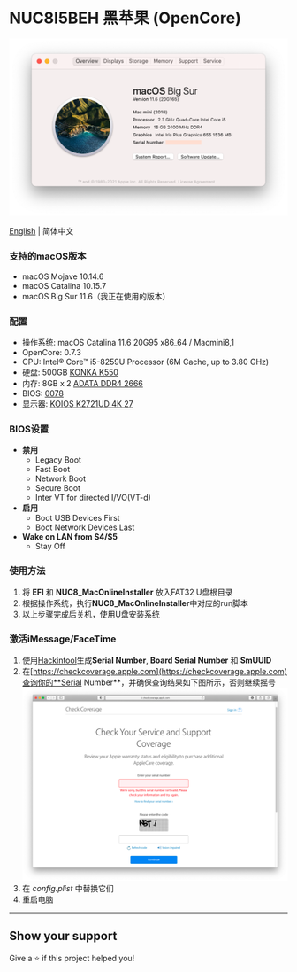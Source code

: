 # NUC8I5BEH 黑苹果 (OpenCore)

![Hackintosh](AboutThisMac.png)

[English](./README.md) | 简体中文

### 支持的macOS版本
+ macOS Mojave 10.14.6
+ macOS Catalina 10.15.7
+ macOS Big Sur 11.6（我正在使用的版本）

### 配置
+ 操作系统: macOS Catalina 11.6 20G95 x86_64 / Macmini8,1
+ OpenCore: 0.7.3
+ CPU: Intel® Core™ i5-8259U Processor (6M Cache, up to 3.80 GHz)
+ 硬盘: 500GB [KONKA K550](https://union-click.jd.com/jdc?e=&p=AyIGZRheHQMRBFATUhMyEgZUGloTARsHXBxZJUZNXwtEa0xHV0YXEEULWldTCQQHCllHGAdFBwtEQkQBBRxNVlQYBUkeTVxNCRNLGEF6RwtVGloUAxQEXBtSEgAieAoSDE9wdk8wYAsSQmB4LlwJXl5nQVkXaxQyEgZUGlkRAxYDVStrFQUiRTvP0JPXnoWAleDCq7zf5LCCipwiBmUbXBQBGgRUGlsSChcBZRxbHDLLmdPP9ox3dtPHmo%2B0vcSj%2FcLCpDIiN1YrayUCIgRlWTUUV0IPAB9ZFwYbDgceXxZRQgUGGw9FVxcGAhJZEAEQA2UZWhQGGw%3D%3D)
+ 内存: 8GB x 2 [ADATA DDR4 2666](https://union-click.jd.com/jdc?e=&p=AyIGZRprFQMTBlQaXBYFFwVcKx9KWkxYZUIeUENQDEsFA1BWThgJBABAHUBZCQUdRUFGGRJDD1MdQlUQQwVKDFRXFk8jQA4SBlQaWhQFEQBQGVIlWgxQAXlYbEpxfxFdCXJ6Fx0iUiR%2Bch4LZRprFQMTBlcfWhEGEjdlG1wlVHwHVBpaFAMTAVUeaxQyEgBUGFMWAxMPURJfHTIVB1wrgouExqrMbj%2FBkJPT9KSNsarLnuQrayUBIjdlG2sWMlBpUUhZQAVCBldJWEEEF1UGHwsRARpTV04OE1JAVFwTUxMyEAZUH1I%3D)
+ BIOS: [0078](https://drivers.softpedia.com/get/BIOS/Intel/Intel-NUC8i5BEH-NUC-Kit-BIOS-0078.shtml)
+ 显示器: [KOIOS K2721UD 4K 27](https://union-click.jd.com/jdc?e=&p=JF8BANUJK1olXQEGU19aCksXAF8LEl0XVAIBUl9eDntTXDdWRGtMGENDFlVDFhNSVzMXQA4KD1heSl1UDkkeB2wOGlgTQl9HCANtYx58XipQUhJwL3BCVlgKWzUJVg92e1cZbQcyVF9cCUkTAmsMG2slXQEyFTBaCkIXA2o4GmsVWgQBUVpeDkMTAWsNK1wVVDbbytiJpdJiZ7uamo-04tCm_IfEuXsnM2w4K2sVbQUyFjBYAB4fAGZbSwxCXVIHAwoKAEsUVDwKSw8dXgMEAw0PDnsVAm4MEms)


### BIOS设置
+ __禁用__
	- Legacy Boot
	- Fast Boot
	- Network Boot
	- Secure Boot
	- Inter VT for directed I/VO(VT-d)
+ __启用__
	- Boot USB Devices First
	- Boot Network Devices Last
+ __Wake on LAN from S4/S5__
	- Stay Off


### 使用方法
1. 将 **EFI** 和 **NUC8_MacOnlineInstaller** 放入FAT32 U盘根目录
2. 根据操作系统，执行**NUC8_MacOnlineInstaller**中对应的run脚本
3. 以上步骤完成后关机，使用U盘安装系统

### 激活iMessage/FaceTime
1. 使用[Hackintool](https://github.com/headkaze/Hackintool)生成**Serial Number**, **Board Serial Number** 和 **SmUUID**
2. 在[https://checkcoverage.apple.com](https://checkcoverage.apple.com)查询你的**Serial Number**，并确保查询结果如下图所示，否则继续摇号
![checkSN](checkSN.png)
3. 在 *config.plist* 中替换它们
4. 重启电脑

---

## Show your support

Give a ⭐️ if this project helped you!
